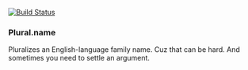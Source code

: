 [![Build Status](https://travis-ci.org/trevdor/plural.name.svg?branch=master)](https://travis-ci.org/trevdor/plural.name)

### Plural.name
Pluralizes an English-language family name. Cuz that can be hard. And sometimes you need to settle an argument.
